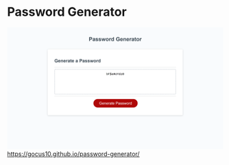 # Password Generator
![Alt text](/assets/screenshot.png)
https://gocus10.github.io/password-generator/